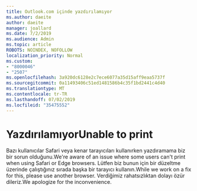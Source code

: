 ```yaml
---
title: Outlook.com içinde yazdırılamıyor
ms.author: daeite
author: daeite
manager: joallard
ms.date: 7/2/2019
ms.audience: Admin
ms.topic: article
ROBOTS: NOINDEX, NOFOLLOW
localization_priority: Normal
ms.custom:
- "8000046"
- "2507"
ms.openlocfilehash: 3a920dc6128e2c7ece6077a35d15aff9eaa5737f
ms.sourcegitcommit: 0a11493406c51ed1481586b4c35f1bd2441c4d40
ms.translationtype: MT
ms.contentlocale: tr-TR
ms.lasthandoff: 07/02/2019
ms.locfileid: "35475552"
---
```

# <a name="unable-to-print"></a><span data-ttu-id="69074-102">Yazdırılamıyor</span><span class="sxs-lookup"><span data-stu-id="69074-102">Unable to print</span></span>

<span data-ttu-id="69074-103">Bazı kullanıcılar Safari veya kenar tarayıcıları kullanırken yazdıramama biz bir sorun olduğunu.</span><span class="sxs-lookup"><span data-stu-id="69074-103">We're aware of an issue where some users can't print when using Safari or Edge browsers.</span></span> <span data-ttu-id="69074-104">Lütfen biz bunun için bir düzeltme üzerinde çalıştığınız sırada başka bir tarayıcı kullanın.</span><span class="sxs-lookup"><span data-stu-id="69074-104">While we work on a fix for this, please use another browser.</span></span> <span data-ttu-id="69074-105">Verdiğimiz rahatsızlıktan dolayı özür dileriz.</span><span class="sxs-lookup"><span data-stu-id="69074-105">We apologize for the inconvenience.</span></span>